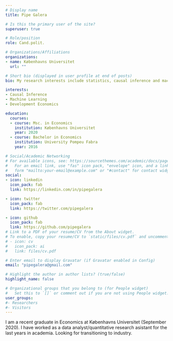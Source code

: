 ```yaml
---
# Display name
title: Pipe Galera

# Is this the primary user of the site?
superuser: true

# Role/position
role: Cand.polit.

# Organizations/Affiliations
organizations:
- name: Københavns Universitet
  url: ""

# Short bio (displayed in user profile at end of posts)
bio: My research interests include statistics, causal inference and machine learning.

interests:
- Causal Inference
- Machine Learning
- Development Economics

education:
  courses:
  - course: Msc. in Economics
    institution: Københavns Universitet
    year: 2020
  - course: Bachelor in Economics
    institution: University Pompeu Fabra
    year: 2016

# Social/Academic Networking
# For available icons, see: https://sourcethemes.com/academic/docs/page-builder/#icons
#   For an email link, use "fas" icon pack, "envelope" icon, and a link in the
#   form "mailto:your-email@example.com" or "#contact" for contact widget.
social:
- icon: linkedin
  icon_pack: fab
  link: https://linkedin.com/in/pipegalera

- icon: twitter
  icon_pack: fab
  link: https://twitter.com/pipegalera

- icon: github
  icon_pack: fab
  link: https://github.com/pipegalera
# Link to a PDF of your resume/CV from the About widget.
# To enable, copy your resume/CV to `static/files/cv.pdf` and uncomment the lines below.
# - icon: cv
#   icon_pack: ai
#   link: files/cv.pdf

# Enter email to display Gravatar (if Gravatar enabled in Config)
email: "pipegalera@gmail.com"

# Highlight the author in author lists? (true/false)
highlight_name: false

# Organizational groups that you belong to (for People widget)
#   Set this to `[]` or comment out if you are not using People widget.
user_groups:
#- Researchers
#- Visitors
---
```


I am a recent graduate in Economics at Københavns Universitet (September 2020). I have worked as a data analyst/quantitative research asistant for the last years in academia. Looking for transitioning to industry.
